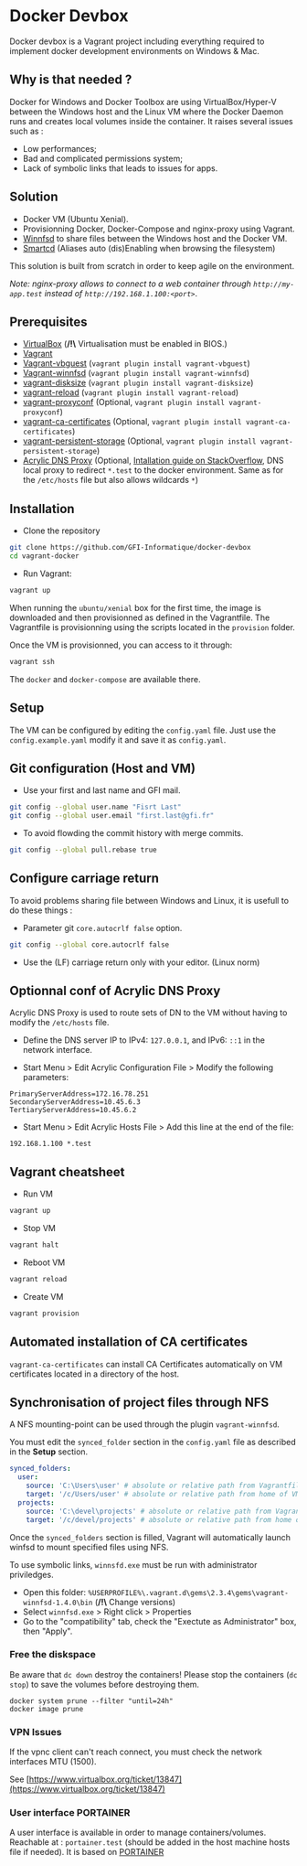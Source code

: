 ﻿# Docker Devbox

Docker devbox is a Vagrant project including everything required to implement docker development environments on 
Windows & Mac.

## Why is that needed ?

Docker for Windows and Docker Toolbox are using VirtualBox/Hyper-V between the Windows host and the Linux VM where the Docker Daemon runs and creates local volumes inside the container. It raises several issues such as :

* Low performances;
* Bad and complicated permissions system;
* Lack of symbolic links that leads to issues for apps.

## Solution

* Docker VM (Ubuntu Xenial).
* Provisionning Docker, Docker-Compose and nginx-proxy using Vagrant.
* [Winnfsd](https://github.com/winnfsd/winnfsd) to share files between the Windows host and the Docker VM.
* [Smartcd](https://github.com/cxreg/smartcd) (Aliases auto (dis)Enabling when browsing the filesystem)

This solution is built from scratch in order to keep agile on the environment.

*Note:  nginx-proxy allows to connect to a web container through `http://my-app.test` instead of `http://192.168.1.100:<port>`*.

## Prerequisites

- [VirtualBox](https://www.virtualbox.org/) (**/!\\** Virtualisation must be enabled in BIOS.)
- [Vagrant](https://www.vagrantup.com/)
- [Vagrant-vbguest](https://github.com/dotless-de/vagrant-vbguest) (`vagrant plugin install vagrant-vbguest`)
- [Vagrant-winnfsd](https://github.com/winnfsd/vagrant-winnfsd) (`vagrant plugin install vagrant-winnfsd`)
- [vagrant-disksize](https://github.com/sprotheroe/vagrant-disksize) (`vagrant plugin install vagrant-disksize`)
- [vagrant-reload](https://github.com/aidanns/vagrant-reload) (`vagrant plugin install vagrant-reload`)
- [vagrant-proxyconf](https://github.com/tmatilai/vagrant-proxyconf) (Optional, `vagrant plugin install vagrant-proxyconf`)
- [vagrant-ca-certificates](https://github.com/williambailey/vagrant-ca-certificates) (Optional, `vagrant plugin install vagrant-ca-certificates`)
- [vagrant-persistent-storage](https://github.com/kusnier/vagrant-persistent-storage) (Optional, `vagrant plugin install vagrant-persistent-storage`)
- [Acrylic DNS Proxy](https://sourceforge.net/projects/acrylic) (Optional, [Intallation guide on StackOverflow](https://stackoverflow.com/questions/138162/wildcards-in-a-windows-hosts-file#answer-9695861), DNS local proxy to redirect `*.test` to 
the docker environment. Same as for the `/etc/hosts` file but also allows wildcards `*`)

## Installation

- Clone the repository

```bash
git clone https://github.com/GFI-Informatique/docker-devbox
cd vagrant-docker
```

- Run Vagrant:

```bash
vagrant up
```

When running the `ubuntu/xenial` box for the first time, the image is downloaded and then provisionned as defined in the Vagrantfile.
The Vagrantfile is provisionning using the scripts located in the `provision` folder.

Once the VM is provisionned, you can access to it through:

```bash
vagrant ssh
```

The `docker` and `docker-compose` are available there.

## Setup

The VM can be configured by editing the `config.yaml` file. Just use the `config.example.yaml` modify it and save it as `config.yaml`.

## Git configuration (Host and VM)

* Use your first and last name and GFI mail.

```bash
git config --global user.name "Fisrt Last"
git config --global user.email "first.last@gfi.fr"
```

* To avoid flowding the commit history with merge commits.

```bash
git config --global pull.rebase true
```

## Configure carriage return

To avoid problems sharing file between Windows and Linux, it is usefull to do these things :

- Parameter git `core.autocrlf false` option.

```bash
git config --global core.autocrlf false
```

- Use the (LF) carriage return only with your editor. (Linux norm)

## Optionnal conf of Acrylic DNS Proxy

Acrylic DNS Proxy is used to route sets of DN to the VM without having to modify the `/etc/hosts` file.

- Define the DNS server IP to IPv4: `127.0.0.1`, and IPv6: `::1` in the network interface.

- Start Menu > Edit Acrylic Configuration File > Modify the following parameters:

```
PrimaryServerAddress=172.16.78.251
SecondaryServerAddress=10.45.6.3
TertiaryServerAddress=10.45.6.2
```

- Start Menu > Edit Acrylic Hosts File > Add this line at the end of the file:

```
192.168.1.100 *.test
```

## Vagrant cheatsheet

- Run VM

```bash
vagrant up
```

- Stop VM
```bash
vagrant halt
```

- Reboot VM
```bash
vagrant reload
```

- Create VM
```bash
vagrant provision
```

## Automated installation of CA certificates

`vagrant-ca-certificates` can install CA Certificates automatically on VM certificates located in a directory of the host.

## Synchronisation of project files through NFS

A NFS mounting-point can be used through the plugin `vagrant-winnfsd`.

You must edit the `synced_folder` section in the `config.yaml` file as described in the **Setup** section.

```yml
synced_folders:
  user:
    source: 'C:\Users\user' # absolute or relative path from Vagrantfile
    target: '/c/Users/user' # absolute or relative path from home of VM
  projects:
    source: 'C:\devel\projects' # absolute or relative path from Vagrantfile
    target: '/c/devel/projects' # absolute or relative path from home of VM
```

Once the `synced_folders` section is filled, Vagrant will automatically launch winfsd to mount specified files using NFS.

To use symbolic links, `winnsfd.exe` must be run with administrator priviledges.

- Open this folder: `%USERPROFILE%\.vagrant.d\gems\2.3.4\gems\vagrant-winnfsd-1.4.0\bin` (**/!\\** Change versions)
- Select `winnfsd.exe` > Right click > Properties
- Go to the "compatibility" tab, check the "Exectute as Administrator" box, then "Apply".

### Free the diskspace

Be aware that `dc down` destroy the containers! Please stop the containers (`dc stop`) to save the volumes before destroying them.

 ```
 docker system prune --filter "until=24h"
 docker image prune
 ```

 ### VPN Issues

If the vpnc client can't reach connect, you must check the network interfaces MTU (1500).

See [https://www.virtualbox.org/ticket/13847](https://www.virtualbox.org/ticket/13847)

### User interface PORTAINER

A user interface is available in order to manage containers/volumes. Reachable at : `portainer.test` (should be added in the host machine hosts file if needed).
It is based on [PORTAINER](https://portainer.readthedocs.io/en/stable/index.html)
